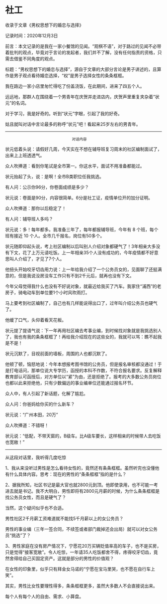 # 社工

收录于文章《男权思想下的婚恋与选择》

记录时间：2020年12月3日


前言：本文记录的是我在一家小餐馆的见闻。“观棋不语”，对于路过的见闻不必带着批判的观点，毕竟对于言论的发起者，我们并不了解，没有任何指责的资格，只需去借鉴不同角度的观点。


标题：“男权思想下的婚恋与选择”，源自于文章的大部分言论是男子讲述的，且算作是男子观点看待婚恋选择，“权”是男子选择女性的条条框框。


我在路边一家小店里匆忙得吃了份盖浇饭，在此期间，进来了四五个人。


远远地，那群人在围绕着一个男青年在庆贺并走进店内，庆贺声里重复夹杂着“状元”的名词。


对于学习，我是好奇的。听到“状元”字眼，引起了我的好奇。

姑且就叫对话中言论最多的称呼“状元”吧！看起来25岁左右的男青年。


------------------------------------------------------------------------

                                  对话内容

状元低着头说：请假好几周，今天实在不想在辅导班复习周末的社区编制面试了，出来上上班透透气。

众人吹捧道：看到你笔试是全市第一。你这水平，面试不用准备都能过。

状元抬起了头，说：是啊！全市B类职位任我挑选。

有人问：公示你96分，你卷面成绩是多少？

状元说：卷面是90分，内容很简单。6分是社工证，疫情单位开的加分证明。

众人吹捧道：那你以后稳定了！

有人问：辅导班人多吗？

状元说：多！每年都多。我准备三年了，每年都报辅导班，今年有 8 个班，每个班有接近 10 个人。全市几千报名，岗位有50多个。


状元随即仰起头说，考上社区编制以后叫别人介绍对象都硬气了！3年相亲大多没有下文，花了上万元请吃饭。上一年相亲35个人没有成功的，今年疫情都不好意思叫人介绍了，才见了7个人。

他扭头开始咬牙切齿用力说：上一年给我介绍了一个公务员女的，见面聊了还挺满意的，但是我说没房没车工作只有不到2千元后，就再也没有下文。

今年父母觉得我什么也没有不好说对象，就最近给我买了汽车。我家住“浦西”的老房子，骑电动车到单位要1个小时风吹雨打。

马上要考到社区编制了，自己也有几样能说得出口了，过年叫介绍公务员也硬气了。


他缓了口气，头仰着看天花板。


状元提了提语气说：下一年再用社区编去考事业编，到时候找对象就是我挑选别人了，我也有我的条条框框了！再给我介绍现在的这些女的，我就可以骂：瞧不起我是不是！

状元沉默了，目视前面的墙板，周围的人也都沉默了。


他顿了顿，恼怒地说：今年本想报考图书馆的公务员，但是报名审核都没通过！于是打电话问，那单位说大专学历，函授的本科不作数，不符合报名要求。反复解释教育部认可函授后，对方单位以“紧”为由，还是拒绝了。报考的大多数公务员岗位也都以此来拒绝他，只有少数偏远的事业编单位还能通过报名环节。


众人中，有人引起了新话题，化解了尴尬。

众人问：你爸妈给你买的什么新车？

状元说：“广州本田，20万”

众人吹捧道：不错呀！

状元说：“低配，不带天窗的，B级车。比A级车要长，这样相亲的时候带人去吃饭也宽敞！”

------------------------------------------------------------------------


从这段对话里，我听得几度吃惊


1、我从来没听过男性是怎么看待女性的，竟然还有条条框框。虽然听完也没懂他有什么具体内容。思考：现在的男性的“条条框框”指的是什么？


2、据我所知，社区书记是最大官也就2800元到顶。他即使录用，也不可能一考进去就是书记。我不大明白，男性即将有2800元月薪的时候，为什么条条框框是找公务员女性，而且是硬气了？

当然，这个疑问似乎也不合适。

男性社区2千月薪工资难道就不能找5千月薪以上的女公务员？

男性的事业编（三年一签合同，不续签或者部门裁掉还会出局）就可以对女公务员“挑选”了？


3、男性家庭在没有房产情况下，宁愿花20万买辆贬值率高的车子，也不是买房，只是觉得“接客宽敞”。令人吃惊，一年请35人吃饭都舍不得，疼得咬牙切齿，竟然舍得给自己买固定资产。这就是部分的男性的价值观？



在女性的印象里，似乎只有拜金女马诺的“宁愿在宝马里哭，也不愿在自行车上笑”。


其实，男性比女性要理性得多，条条框框更多，虽然大多数人不会直接说出来。


每个人有每个人的自由、需求、小算盘。